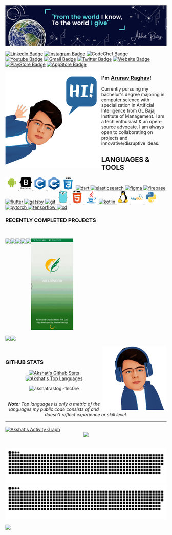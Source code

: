 <img src="https://github.com/AkshatRastogi-1nC0re/AkshatRastogi-1nC0re/blob/main/Akshat%20Rastogi%20(13).png">

[![Linkedin Badge](https://img.shields.io/badge/-LinkedIn-5ce1e6?style=flat-square&logo=Linkedin&logoColor=050a30&link=https://www.linkedin.com/in/akshat-rastogi-3425aa1b8/)](https://www.linkedin.com/in/akshat-rastogi-3425aa1b8/)
[![Instagram Badge](https://img.shields.io/badge/-Instagram-050a30?style=flat-square&logo=instagram&logoColor=white&link=https://instagram.com/akshat.rastogi.bu__/)](https://instagram.com/akshat.rastogi.bu__)
![CodeChef Badge](https://img.shields.io/badge/-CodeChef-5ce1e6?style=flat-square&logo=CodeChef&logoColor=050a30)
[![Youtube Badge](https://img.shields.io/badge/-YouTube-5ce1e6?style=flat-square&logo=youtube&logoColor=050a30&link=https://www.youtube.com/channel/UCoJGiG5s0jxs0uL8Xfm7OvQ)](https://www.youtube.com/channel/UCoJGiG5s0jxs0uL8Xfm7OvQ)
[![Gmail Badge](https://img.shields.io/badge/-Gmail-050a30?style=flat-square&logo=Gmail&logoColor=white&link=mailto:arunavraghav2003@gmail.com)](mailto:akshat28vivek@gmail.com)
[![Twitter Badge](https://img.shields.io/badge/-Twitter-5ce1e6?style=flat-square&logo=twitter&logoColor=050a30&link=https://twitter.com/akshatrasogi)](https://twitter.com/akshatrasogi)
[![Website Badge](https://img.shields.io/badge/-Website-050a30?style=flat-square&logo=vercel&logoColor=white&link=https://akshatrastogi.in/#/)](https://akshatrastogi.in/#/)
[![PlayStore Badge](https://img.shields.io/badge/-PlayStore-5ce1e6?style=flat-square&logo=android&logoColor=050a30&link=https://play.google.com/store/apps/dev?id=5084268189196100617)](https://play.google.com/store/apps/dev?id=5084268189196100617)
[![AppStore Badge](https://img.shields.io/badge/-AppStore-050a30?style=flat-square&logo=apple&logoColor=white&link=https://apps.apple.com/in/developer/akshat-rastogi/id1567054229)](https://apps.apple.com/in/developer/akshat-rastogi/id1567054229)
<!-- [![Facebook Badge](https://img.shields.io/badge/-Facebook-5ce1e6?style=flat-square&logo=facebook&logoColor=050a30&link=https://fb.com/programmarakshat)](https://fb.com/programmarakshat)
 -->
<img align="left" width="300" height="300" alt="Akshat Rastogi" src="https://github.com/AkshatRastogi-1nC0re/AkshatRastogi-1nC0re/blob/main/Untitled%20design%20(44).png"/>

### I'm <a href="https://arunavraghav.vercel.app/" target="_blank">Arunav Raghav</a>!

Currently pursuing my bachelor's degree majoring in computer science with specialization in Artificial Intelligence from GL Bajaj Institute of Management. I am a tech enthusiast & an open-source advocate. I am always open to collaborating on projects and innovative/disruptive ideas.

## LANGUAGES & TOOLS

<p align="left"> <a href="https://developer.android.com" target="_blank"> <img src="https://raw.githubusercontent.com/devicons/devicon/master/icons/android/android-original-wordmark.svg" alt="android" width="40" height="40"/> </a> <a href="https://getbootstrap.com" target="_blank"> <img src="https://raw.githubusercontent.com/devicons/devicon/master/icons/bootstrap/bootstrap-plain-wordmark.svg" alt="bootstrap" width="40" height="40"/> </a> <a href="https://www.cprogramming.com/" target="_blank"> <img src="https://raw.githubusercontent.com/devicons/devicon/master/icons/c/c-original.svg" alt="c" width="40" height="40"/> </a> <a href="https://www.w3schools.com/cpp/" target="_blank"> <img src="https://raw.githubusercontent.com/devicons/devicon/master/icons/cplusplus/cplusplus-original.svg" alt="cplusplus" width="40" height="40"/> </a> <a href="https://www.w3schools.com/css/" target="_blank"> <img src="https://raw.githubusercontent.com/devicons/devicon/master/icons/css3/css3-original-wordmark.svg" alt="css3" width="40" height="40"/> </a> <a href="https://dart.dev" target="_blank"> <img src="https://www.vectorlogo.zone/logos/dartlang/dartlang-icon.svg" alt="dart" width="40" height="40"/> </a> <a href="https://www.elastic.co" target="_blank"> <img src="https://www.vectorlogo.zone/logos/elastic/elastic-icon.svg" alt="elasticsearch" width="40" height="40"/> </a> <a href="https://www.figma.com/" target="_blank"> <img src="https://www.vectorlogo.zone/logos/figma/figma-icon.svg" alt="figma" width="40" height="40"/> </a> <a href="https://firebase.google.com/" target="_blank"> <img src="https://www.vectorlogo.zone/logos/firebase/firebase-icon.svg" alt="firebase" width="40" height="40"/> </a> <a href="https://flask.palletsprojects.com/" target="_blank"> </a> <a href="https://flutter.dev" target="_blank"> <img src="https://www.vectorlogo.zone/logos/flutterio/flutterio-icon.svg" alt="flutter" width="40" height="40"/> </a> <a href="https://www.gatsbyjs.com/" target="_blank"> <img src="https://www.vectorlogo.zone/logos/gatsbyjs/gatsbyjs-icon.svg" alt="gatsby" width="40" height="40"/> </a> <a href="https://git-scm.com/" target="_blank"> <img src="https://www.vectorlogo.zone/logos/git-scm/git-scm-icon.svg" alt="git" width="40" height="40"/> </a> <a href="https://golang.org" target="_blank"> <img src="https://raw.githubusercontent.com/devicons/devicon/master/icons/go/go-original.svg" alt="go" width="40" height="40"/> </a> <a href="https://www.w3.org/html/" target="_blank"> <img src="https://raw.githubusercontent.com/devicons/devicon/master/icons/html5/html5-original-wordmark.svg" alt="html5" width="40" height="40"/> </a> <a href="https://www.java.com" target="_blank"> <img src="https://raw.githubusercontent.com/devicons/devicon/master/icons/java/java-original.svg" alt="java" width="40" height="40"/> </a> <a href="https://kotlinlang.org" target="_blank"> <img src="https://www.vectorlogo.zone/logos/kotlinlang/kotlinlang-icon.svg" alt="kotlin" width="40" height="40"/> </a> <a href="https://www.linux.org/" target="_blank"> <img src="https://raw.githubusercontent.com/devicons/devicon/master/icons/linux/linux-original.svg" alt="linux" width="40" height="40"/> </a> <a href="https://www.mysql.com/" target="_blank"> <img src="https://raw.githubusercontent.com/devicons/devicon/master/icons/mysql/mysql-original-wordmark.svg" alt="mysql" width="40" height="40"/> </a> <a href="https://www.python.org" target="_blank"> <img src="https://raw.githubusercontent.com/devicons/devicon/master/icons/python/python-original.svg" alt="python" width="40" height="40"/> </a> <a href="https://pytorch.org/" target="_blank"> <img src="https://www.vectorlogo.zone/logos/pytorch/pytorch-icon.svg" alt="pytorch" width="40" height="40"/> </a> <a href="https://www.tensorflow.org" target="_blank"> <img src="https://www.vectorlogo.zone/logos/tensorflow/tensorflow-icon.svg" alt="tensorflow" width="40" height="40"/> </a> <a href="https://www.adobe.com/products/xd.html" target="_blank"> <img src="https://cdn.worldvectorlogo.com/logos/adobe-xd.svg" alt="xd" width="40" height="40"/> </a> </p>



### RECENTLY COMPLETED PROJECTS

<br/>

<p style="display:flex">
    <a href="https://github.com/AkshatRastogi-1nC0re/InnoAppChallenge">
        <img width=132 src="https://github.com/AkshatRastogi-1nC0re/AkshatRastogi-1nC0re/blob/main/bennetthubfinal.gif" />
    </a>
    <a href="https://github.com/AkshatRastogi-1nC0re/InnoAppChallenge">
        <img width=132 src="https://github.com/AkshatRastogi-1nC0re/AkshatRastogi-1nC0re/blob/main/orevfinalfinal.gif" />
    </a>
    <a href="https://github.com/AkshatRastogi-1nC0re/InnoAppChallenge">
        <img width=132 src="https://github.com/AkshatRastogi-1nC0re/AkshatRastogi-1nC0re/blob/main/supply19final.gif" />
    </a>
    <a href="https://github.com/AkshatRastogi-1nC0re/InnoAppChallenge">
        <img width=132 src="https://github.com/AkshatRastogi-1nC0re/AkshatRastogi-1nC0re/blob/main/panihrfinal.gif" />
    </a>
    <a href="https://github.com/AkshatRastogi-1nC0re/InnoAppChallenge">
        <img width=132 src="https://github.com/AkshatRastogi-1nC0re/AkshatRastogi-1nC0re/blob/main/willowood.gif" />
    </a>
    <a href="https://github.com/AkshatRastogi-1nC0re/InnoAppChallenge">
        <img width=132 src="https://github.com/AkshatRastogi-1nC0re/AkshatRastogi-1nC0re/blob/main/wns.gif" />
    </a>

</p>

<p style="display:flex">
    <a href="https://adminpanel-190b8.web.app/">
        <img width=405 src="https://github.com/AkshatRastogi-1nC0re/AkshatRastogi-1nC0re/blob/main/AdminPortalGIF.gif" />
    </a>
    <a href="https://bennettprojectarchive.web.app/#/e">
        <img width=405 src="https://github.com/AkshatRastogi-1nC0re/AkshatRastogi-1nC0re/blob/main/BennettProjectGalleryGIF.gif" />
    </a>
</p>

<img align="right" width="200" height="200" alt="Akshat Rastogi" src="https://github.com/AkshatRastogi-1nC0re/AkshatRastogi-1nC0re/blob/main/muzikak.png"/>

<br/>


### GITHUB STATS 

<diV>

  <div align="center">
    <a href="#"><img alt="Akshat's Github Stats" src="https://github-readme-stats.vercel.app/api?username=AkshatRastogi-1nC0re&show_icons=true&include_all_commits=true&count_private=true&theme=react&hide_border=true&bg_color=0D1117&title_color=5ce1e6&icon_color=5ce1e6" height="200"/></a>
    <a href="#"><img alt="Akshat's Top Languages" src="https://github-readme-stats.vercel.app/api/top-langs/?username=AkshatRastogi-1nC0re&langs_count=10&layout=compact&theme=react&hide_border=true&bg_color=0D1117&title_color=5ce1e6&icon_color=5ce1e6" height="200"/></a>
   <p align="center"> <img src="https://komarev.com/ghpvc/?username=akshatrastogi-1nc0re&label=Profile%20views&color=0e75b6&style=flat" alt="akshatrastogi-1nc0re" /> </p>
    <br/>
    <i><b>Note:</b> Top languages is only a metric of the languages my public code consists of and doesn't reflect experience or skill level.</i>
  </div>

  <hr/>

  <div>
    <a href="#"><img alt="Akshat's Activity Graph" src="https://activity-graph.herokuapp.com/graph?username=AkshatRastogi-1nC0re&custom_title=Akshat%20Rastogi's%20Contribution%20Graph&bg_color=0D1117&color=5ce1e6&line=FFFFFF&point=5ce1e6&hide_border=true" /></a>
  <div> 
</div>
   
<div align="center">
  <img src="https://github-profile-trophy.vercel.app/?username=AkshatRastogi-1nC0re&column=8&theme=onedark" />
</div>
<br/>
   
   <div align="center">
 
 ![github contribution grid snake animation](https://raw.githubusercontent.com/AkshatRastogi-1nC0re/AkshatRastogi-1nC0re/output/github-contribution-grid-snake-sissa.svg#gh-dark-mode-only)
![github contribution grid snake animation](https://raw.githubusercontent.com/AkshatRastogi-1nC0re/AkshatRastogi-1nC0re/output/github-contribution-grid-snake-sissa-white.svg#gh-light-mode-only)
  
</div>

<img src="https://raw.githubusercontent.com/halfrost/halfrost/master/icons/header_.png">
